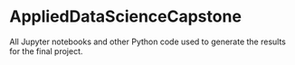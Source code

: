 # AppliedDataScienceCapstone

All Jupyter notebooks and other Python code used to generate the results for the final project.

